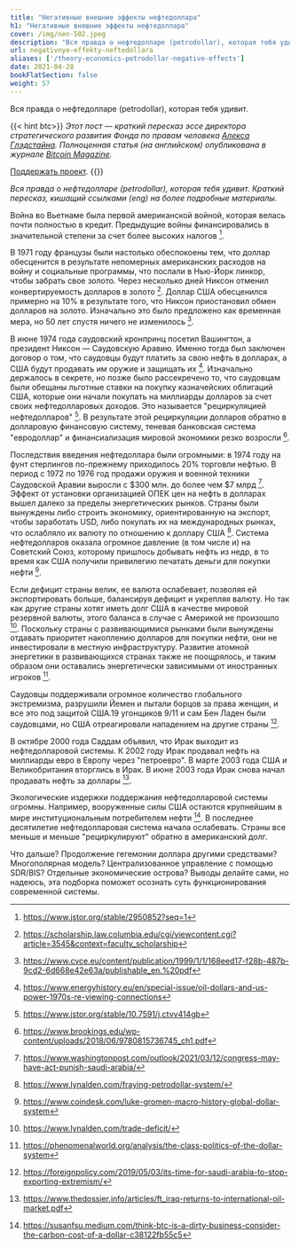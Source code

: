 ```yaml
---
title: "Негативные внешние эффекты нефтедоллара"
h1: "Негативные внешние эффекты нефтедоллара"
cover: /img/nen-502.jpeg
description: "Вся правда о нефтедолларе (petrodollar), которая тебя удивит."
url: negativnye-effekty-neftedollara
aliases: ['/theory-economics-petrodollar-negative-effects']
date: 2021-04-28
bookFlatSection: false
weight: 57
---
```


Вся правда о нефтедолларе (petrodollar), которая тебя удивит.

{{< hint btc>}}
_Этот пост — краткий пересказ эссе директора стратегического развития Фонда по правам человека_ [_Алекса Глэдстайна_](https://twitter.com/gladstein)_. Полноценная статья (на английском) опубликована в журнале_ [_Bitcoin Magazine_](https://bitcoinmagazine.com/culture/the-hidden-costs-of-the-petrodollar)_._

[Поддержать проект](/contribute/).
{{</hint >}}

_Вся правда о нефтедолларе (petrodollar), которая тебя удивит. Краткий пересказ, кишащий ссылками (eng) на более подробные материалы._  

Война во Вьетнаме была первой американской войной, которая велась почти полностью в кредит. Предыдущие войны финансировались в значительной степени за счет более высоких налогов [^1].  

В 1971 году французы были настолько обеспокоены тем, что доллар обесценится в результате непомерных американских расходов на войну и социальные программы, что послали в Нью-Йорк линкор, чтобы забрать свое золото. Через несколько дней Никсон отменил конвертируемость долларов в золото [^2]. Доллар США обесценился примерно на 10% в результате того, что Никсон приостановил обмен долларов на золото. Изначально это было предложено как временная мера, но 50 лет спустя ничего не изменилось [^3].  

В июне 1974 года саудовский кронпринц посетил Вашингтон, а президент Никсон — Саудовскую Аравию. Именно тогда был заключен договор о том, что саудовцы будут платить за свою нефть в долларах, а США будут продавать им оружие и защищать их [^4]. Изначально держалось в секрете, но позже было рассекречено то, что саудовцам были обещаны льготные ставки на покупку казначейских облигаций США, которые они начали покупать на миллиарды долларов за счет своих нефтедолларовых доходов. Это называется "рециркуляцией нефтедолларов" [^5]. В результате этой рециркуляции долларов обратно в долларовую финансовую систему, теневая банковская система "евродоллар" и финансиализация мировой экономики резко возросли [^6].  

Последствия введения нефтедоллара были огромными: в 1974 году на фунт стерлингов по-прежнему приходилось 20% торговли нефтью. В период с 1972 по 1976 год продажи оружия и военной техники Саудовской Аравии выросли с $300 млн. до более чем $7 млрд [^7]. Эффект от установки организацией ОПЕК цен на нефть в долларах вышел далеко за пределы энергетических рынков. Страны были вынуждены либо строить экономику, ориентированную на экспорт, чтобы заработать USD, либо покупать их на международных рынках, что ослабляло их валюту по отношению к доллару США [^8]. Система нефтедолларов оказала огромное давление (в том числе и) на Советский Союз, которому пришлось добывать нефть из недр, в то время как США получили привилегию печатать деньги для покупки нефти [^9].

Если дефицит страны велик, ее валюта ослабевает, позволяя ей экспортировать больше, балансируя дефицит и укрепляя валюту. Но так как другие страны хотят иметь долг США в качестве мировой резервной валюты, этого баланса в случае с Америкой не произошло [^10]. Поскольку страны с развивающимися рынками были вынуждены отдавать приоритет накоплению долларов для покупки нефти, они не инвестировали в местную инфраструктуру. Развитие атомной энергетики в развивающихся странах также не поощрялось, и таким образом они оставались энергетически зависимыми от иностранных игроков [^11].  

Саудовцы поддерживали огромное количество глобального экстремизма, разрушили Йемен и пытали борцов за права женщин, и все это под защитой США.19 угонщиков 9/11 и сам Бен Ладен были саудовцами, но США отреагировали нападением на другие страны [^12].  

В октябре 2000 года Саддам объявил, что Ирак выходит из нефтедолларовой системы. К 2002 году Ирак продавал нефть на миллиарды евро в Европу через "петроевро". В марте 2003 года США и Великобритания вторглись в Ирак. В июне 2003 года Ирак снова начал продавать нефть за доллары [^13].  

Экологические издержки поддержания нефтедолларовой системы огромны. Например, вооруженные силы США остаются крупнейшим в мире институциональным потребителем нефти [^14]. В последнее десятилетие нефтедолларовая система начала ослабевать. Страны все меньше и меньше "рециркулируют" обратно в американский долг.  

Что дальше? Продолжение гегемонии доллара другими средствами? Многополярная модель? Централизованное управление с помощью SDR/BIS? Отдельные экономические острова? Выводы делайте сами, но надеюсь, эта подборка поможет осознать суть функционирования современной системы.

[^1]: https://www.jstor.org/stable/2950852?seq=1
[^2]: https://scholarship.law.columbia.edu/cgi/viewcontent.cgi?article=3545&context=faculty_scholarship
[^3]: https://www.cvce.eu/content/publication/1999/1/1/168eed17-f28b-487b-9cd2-6d668e42e63a/publishable_en.%20pdf
[^4]: https://www.energyhistory.eu/en/special-issue/oil-dollars-and-us-power-1970s-re-viewing-connections
[^5]: https://www.jstor.org/stable/10.7591/j.ctvv414gb
[^6]: https://www.brookings.edu/wp-content/uploads/2018/06/9780815736745_ch1.pdf
[^7]: https://www.washingtonpost.com/outlook/2021/03/12/congress-may-have-act-punish-saudi-arabia/
[^8]: https://www.lynalden.com/fraying-petrodollar-system/
[^9]: https://www.coindesk.com/luke-gromen-macro-history-global-dollar-system
[^10]: https://www.lynalden.com/trade-deficit/
[^11]: https://phenomenalworld.org/analysis/the-class-politics-of-the-dollar-system
[^12]: https://foreignpolicy.com/2019/05/03/its-time-for-saudi-arabia-to-stop-exporting-extremism/
[^13]: https://www.thedossier.info/articles/ft_iraq-returns-to-international-oil-market.pdf
[^14]: https://susanfsu.medium.com/think-btc-is-a-dirty-business-consider-the-carbon-cost-of-a-dollar-c38122fb55c5